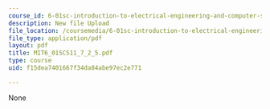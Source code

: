 ```yaml
---
course_id: 6-01sc-introduction-to-electrical-engineering-and-computer-science-i-spring-2011
description: New file Upload
file_location: /coursemedia/6-01sc-introduction-to-electrical-engineering-and-computer-science-i-spring-2011/f15dea7401667f34da84abe97ec2e771_MIT6_01SCS11_7_2_5.pdf
file_type: application/pdf
layout: pdf
title: MIT6_01SCS11_7_2_5.pdf
type: course
uid: f15dea7401667f34da84abe97ec2e771

---
```

None